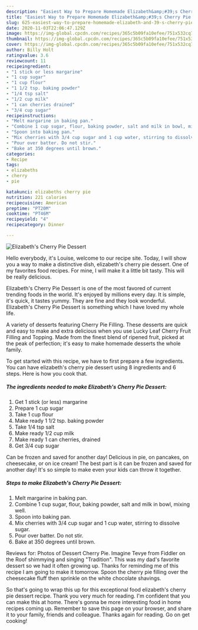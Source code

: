 ```yaml
---
description: "Easiest Way to Prepare Homemade Elizabeth&amp;#39;s Cherry Pie Dessert"
title: "Easiest Way to Prepare Homemade Elizabeth&amp;#39;s Cherry Pie Dessert"
slug: 625-easiest-way-to-prepare-homemade-elizabeth-and-39-s-cherry-pie-dessert
date: 2020-11-03T22:06:47.129Z
image: https://img-global.cpcdn.com/recipes/365c5b09fa10efee/751x532cq70/elizabeths-cherry-pie-dessert-recipe-main-photo.jpg
thumbnail: https://img-global.cpcdn.com/recipes/365c5b09fa10efee/751x532cq70/elizabeths-cherry-pie-dessert-recipe-main-photo.jpg
cover: https://img-global.cpcdn.com/recipes/365c5b09fa10efee/751x532cq70/elizabeths-cherry-pie-dessert-recipe-main-photo.jpg
author: Billy Holt
ratingvalue: 3.6
reviewcount: 11
recipeingredient:
- "1 stick or less margarine"
- "1 cup sugar"
- "1 cup flour"
- "1 1/2 tsp. baking powder"
- "1/4 tsp salt"
- "1/2 cup milk"
- "1 can cherries drained"
- "3/4 cup sugar"
recipeinstructions:
- "Melt margarine in baking pan."
- "Combine 1 cup sugar, flour, baking powder, salt and milk in bowl, mixing well."
- "Spoon into baking pan."
- "Mix cherries with 3/4 cup sugar and 1 cup water, stirring to dissolve sugar."
- "Pour over batter. Do not stir."
- "Bake at 350 degrees until brown."
categories:
- Recipe
tags:
- elizabeths
- cherry
- pie

katakunci: elizabeths cherry pie 
nutrition: 221 calories
recipecuisine: American
preptime: "PT20M"
cooktime: "PT46M"
recipeyield: "4"
recipecategory: Dinner

---
```



![Elizabeth&#39;s Cherry Pie Dessert](https://img-global.cpcdn.com/recipes/365c5b09fa10efee/751x532cq70/elizabeths-cherry-pie-dessert-recipe-main-photo.jpg)

Hello everybody, it's Louise, welcome to our recipe site. Today, I will show you a way to make a distinctive dish, elizabeth&#39;s cherry pie dessert. One of my favorites food recipes. For mine, I will make it a little bit tasty. This will be really delicious.

Elizabeth&#39;s Cherry Pie Dessert is one of the most favored of current trending foods in the world. It's enjoyed by millions every day. It is simple, it's quick, it tastes yummy. They are fine and they look wonderful. Elizabeth&#39;s Cherry Pie Dessert is something which I have loved my whole life.

A variety of desserts featuring Cherry Pie Filling. These desserts are quick and easy to make and extra delicious when you use Lucky Leaf Cherry Fruit Filling and Topping. Made from the finest blend of ripened fruit, picked at the peak of perfection; it&#39;s easy to make homemade desserts the whole family.


To get started with this recipe, we have to first prepare a few ingredients. You can have elizabeth&#39;s cherry pie dessert using 8 ingredients and 6 steps. Here is how you cook that.

<!--inarticleads1-->

##### The ingredients needed to make Elizabeth&#39;s Cherry Pie Dessert:

1. Get 1 stick (or less) margarine
1. Prepare 1 cup sugar
1. Take 1 cup flour
1. Make ready 1 1/2 tsp. baking powder
1. Take 1/4 tsp salt
1. Make ready 1/2 cup milk
1. Make ready 1 can cherries, drained
1. Get 3/4 cup sugar


Can be frozen and saved for another day! Delicious in pie, on pancakes, on cheesecake, or on ice cream! The best part is it can be frozen and saved for another day! It&#39;s so simple to make even your kids can throw it together. 

<!--inarticleads2-->

##### Steps to make Elizabeth&#39;s Cherry Pie Dessert:

1. Melt margarine in baking pan.
1. Combine 1 cup sugar, flour, baking powder, salt and milk in bowl, mixing well.
1. Spoon into baking pan.
1. Mix cherries with 3/4 cup sugar and 1 cup water, stirring to dissolve sugar.
1. Pour over batter. Do not stir.
1. Bake at 350 degrees until brown.


Reviews for: Photos of Dessert Cherry Pie. Imagine Tevye from Fiddler on the Roof shimmying and singing &#34;Tradition&#34;. This was my dad&#39;s favorite dessert so we had it often growing up. Thanks for reminding me of this recipe I am going to make it tomorrow. Spoon the cherry pie filling over the cheesecake fluff then sprinkle on the white chocolate shavings. 

So that's going to wrap this up for this exceptional food elizabeth&#39;s cherry pie dessert recipe. Thank you very much for reading. I'm confident that you can make this at home. There's gonna be more interesting food in home recipes coming up. Remember to save this page on your browser, and share it to your family, friends and colleague. Thanks again for reading. Go on get cooking!
